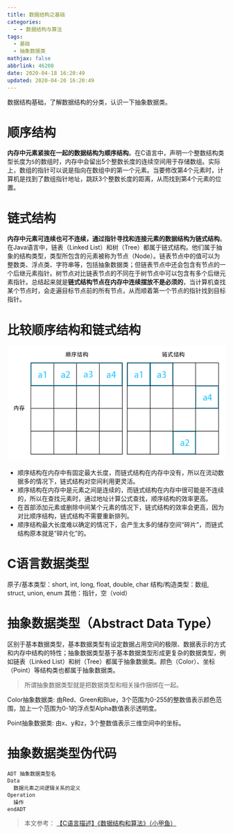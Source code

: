 ```yaml
---
title: 数据结构之基础
categories:
  - - 数据结构与算法
tags:
  - 基础
  - 抽象数据类
mathjax: false
abbrlink: 46208
date: 2020-04-18 16:20:49
updated: 2020-04-20 16:20:49
---
```


数据结构基础，了解数据结构的分类，认识一下抽象数据类。

<!-- more -->

# 顺序结构

**内存中元素紧挨在一起的数据结构为顺序结构**。在C语言中，声明一个整数结构类型长度为`5`的数组时，内存中会留出5个整数长度的连续空间用于存储数组。实际上，数组的指针可以说是指向在数组中的第一个元素。当要修改第4个元素时，计算机是找到了数组指针地址，跳跃3个整数长度的距离，从而找到第4个元素的位置。

# 链式结构

**内存中元素可连续也可不连续，通过指针寻找和连接元素的数据结构为链式结构**。在Java语言中，链表（Linked List）和树（Tree）都属于链式结构。他们属于抽象的结构类型，类型所包含的元素被称为节点（Node）。链表节点中的值可以为整数类、浮点类、字符串等，包括抽象数据类；但链表节点中还会包含有节点的一个后继元素指针。树节点对比链表节点的不同在于树节点中可以包含有多个后继元素指针。总结起来就是**链式结构节点在内存中连续摆放不是必须的**，当计算机查找某个节点时，会走遍目标节点前的所有节点，从而顺着第一个节点的指针找到目标指针。

# 比较顺序结构和链式结构

![顺序结构和链式结构在内存中的不同](/gallery/data-structure-random-linked-ram.png)

- 顺序结构在内存中有固定最大长度，而链式结构在内存中没有，所以在流动数据多的情况下，链式结构对空间利用更灵活。
- 顺序结构在内存中是元素之间是连续的，而链式结构在内存中很可能是不连续的，所以在查找元素时，通过地址计算公式查找，顺序结构的效率更高。
- 在首部添加元素或删除中间某个元素的情况下，链式结构的效率会更高，因为对比顺序结构，链式结构不需要重新排列。
- 顺序结构最大长度难以确定的情况下，会产生太多的储存空间“碎片”，而链式结构原本就是“碎片化”的。

# C语言数据类型

原子/基本类型：short, int, long, float, double, char
结构/构造类型：数组, struct, union, enum
其他：指针，空（void）

# 抽象数据类型（Abstract Data Type）

区别于基本数据类型，基本数据类型有设定数据占用空间的极限、数据表示的方式和内存中结构的特性；抽象数据类型基于基本数据类型形成更复杂的数据类型，例如链表（Linked List）和树（Tree）都属于抽象数据类。颜色（Color）、坐标（Point）等结构类也都属于抽象数据类。

> 所谓抽象数据类型就是把数据类型和相关操作捆绑在一起。

Color抽象数据类:
由Red、Green和Blue，3个范围为0-255的整数值表示颜色范围，加上一个范围为0-1的浮点型Alpha数值表示透明度。

Point抽象数据类:
由x、y和z，3个整数值表示三维空间中的坐标。

# 抽象数据类型伪代码

```
ADT 抽象数据类型名
Data
  数据元素之间逻辑关系的定义
Operation
  操作
endADT
```

> 本文参考：
> [【C语言描述】《数据结构和算法》（小甲鱼）](https://www.bilibili.com/video/BV1jW411K7yg)